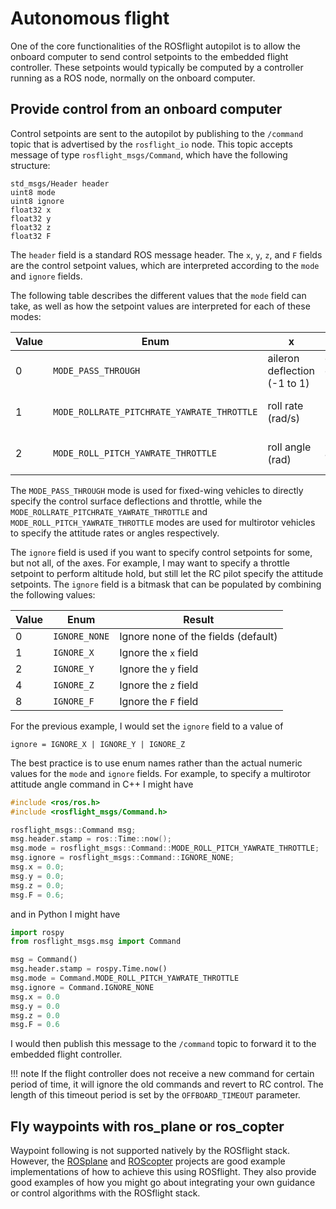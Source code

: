 # Autonomous flight

One of the core functionalities of the ROSflight autopilot is to allow the onboard computer to send control setpoints to the embedded flight controller. These setpoints would typically be computed by a controller running as a ROS node, normally on the onboard computer.

## Provide control from an onboard computer

Control setpoints are sent to the autopilot by publishing to the `/command` topic that is advertised by the `rosflight_io` node. This topic accepts message of type `rosflight_msgs/Command`, which have the following structure:

```
std_msgs/Header header
uint8 mode
uint8 ignore
float32 x
float32 y
float32 z
float32 F
```

The `header` field is a standard ROS message header. The `x`, `y`, `z`, and `F` fields are the control setpoint values, which are interpreted according to the `mode` and `ignore` fields.

The following table describes the different values that the `mode` field can take, as well as how the setpoint values are interpreted for each of these modes:

| Value | Enum | x | y | z | F |
|-------|------|---|---|---|---|
| 0 | `MODE_PASS_THROUGH` | aileron deflection (-1 to 1) | elevator deflection (-1 to 1) | rudder deflection (-1 to 1) | throttle (0 to 1) |
| 1 | `MODE_ROLLRATE_PITCHRATE_YAWRATE_THROTTLE` | roll rate (rad/s) | pitch rate (rad/s) | yaw rate (rad/s) | throttle (0 to 1) |
| 2 | `MODE_ROLL_PITCH_YAWRATE_THROTTLE` | roll angle (rad) | pitch angle (rad) | yaw rate (rad/s) | throttle (0 to 1) |

The `MODE_PASS_THROUGH` mode is used for fixed-wing vehicles to directly specify the control surface deflections and throttle, while the `MODE_ROLLRATE_PITCHRATE_YAWRATE_THROTTLE` and `MODE_ROLL_PITCH_YAWRATE_THROTTLE` modes are used for multirotor vehicles to specify the attitude rates or angles respectively.

The `ignore` field is used if you want to specify control setpoints for some, but not all, of the axes. For example, I may want to specify a throttle setpoint to perform altitude hold, but still let the RC pilot specify the attitude setpoints. The `ignore` field is a bitmask that can be populated by combining the following values:

| Value | Enum | Result |
|-------|------|--------|
| 0 | `IGNORE_NONE` | Ignore none of the fields (default) |
| 1 | `IGNORE_X` | Ignore the `x` field |
| 2 | `IGNORE_Y` | Ignore the `y` field |
| 4 | `IGNORE_Z` | Ignore the `z` field |
| 8 | `IGNORE_F` | Ignore the `F` field |

For the previous example, I would set the `ignore` field to a value of
```
ignore = IGNORE_X | IGNORE_Y | IGNORE_Z
```

The best practice is to use enum names rather than the actual numeric values for the `mode` and `ignore` fields. For example, to specify a multirotor attitude angle command in C++ I might have
```cpp
#include <ros/ros.h>
#include <rosflight_msgs/Command.h>

rosflight_msgs::Command msg;
msg.header.stamp = ros::Time::now();
msg.mode = rosflight_msgs::Command::MODE_ROLL_PITCH_YAWRATE_THROTTLE;
msg.ignore = rosflight_msgs::Command::IGNORE_NONE;
msg.x = 0.0;
msg.y = 0.0;
msg.z = 0.0;
msg.F = 0.6;
```
and in Python I might have
```python
import rospy
from rosflight_msgs.msg import Command

msg = Command()
msg.header.stamp = rospy.Time.now()
msg.mode = Command.MODE_ROLL_PITCH_YAWRATE_THROTTLE
msg.ignore = Command.IGNORE_NONE
msg.x = 0.0
msg.y = 0.0
msg.z = 0.0
msg.F = 0.6
```
I would then publish this message to the `/command` topic to forward it to the embedded flight controller.

!!! note
    If the flight controller does not receive a new command for certain period of time, it will ignore the old commands and revert to RC control. The length of this timeout period is set by the `OFFBOARD_TIMEOUT` parameter.

## Fly waypoints with ros_plane or ros_copter

Waypoint following is not supported natively by the ROSflight stack. However, the [ROSplane](https://github.com/byu-magicc/ros_plane) and [ROScopter](https://github.com/byu-magicc/ros_copter) projects are good example implementations of how to achieve this using ROSflight. They also provide good examples of how you might go about integrating your own guidance or control algorithms with the ROSflight stack.
